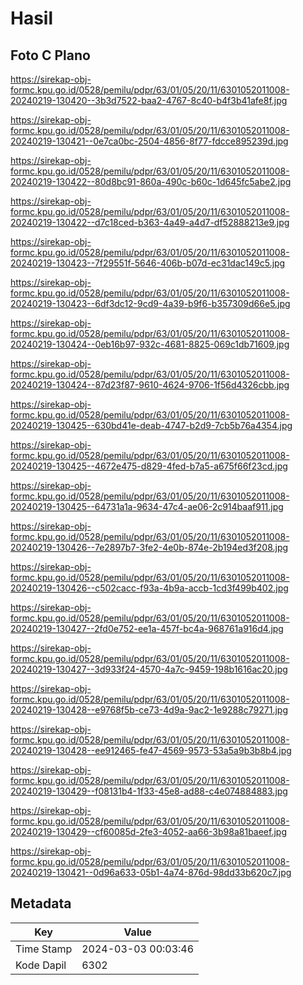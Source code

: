 # Hasil

## Foto C Plano

https://sirekap-obj-formc.kpu.go.id/0528/pemilu/pdpr/63/01/05/20/11/6301052011008-20240219-130420--3b3d7522-baa2-4767-8c40-b4f3b41afe8f.jpg

https://sirekap-obj-formc.kpu.go.id/0528/pemilu/pdpr/63/01/05/20/11/6301052011008-20240219-130421--0e7ca0bc-2504-4856-8f77-fdcce895239d.jpg

https://sirekap-obj-formc.kpu.go.id/0528/pemilu/pdpr/63/01/05/20/11/6301052011008-20240219-130422--80d8bc91-860a-490c-b60c-1d645fc5abe2.jpg

https://sirekap-obj-formc.kpu.go.id/0528/pemilu/pdpr/63/01/05/20/11/6301052011008-20240219-130422--d7c18ced-b363-4a49-a4d7-df52888213e9.jpg

https://sirekap-obj-formc.kpu.go.id/0528/pemilu/pdpr/63/01/05/20/11/6301052011008-20240219-130423--7f29551f-5646-406b-b07d-ec31dac149c5.jpg

https://sirekap-obj-formc.kpu.go.id/0528/pemilu/pdpr/63/01/05/20/11/6301052011008-20240219-130423--6df3dc12-9cd9-4a39-b9f6-b357309d66e5.jpg

https://sirekap-obj-formc.kpu.go.id/0528/pemilu/pdpr/63/01/05/20/11/6301052011008-20240219-130424--0eb16b97-932c-4681-8825-069c1db71609.jpg

https://sirekap-obj-formc.kpu.go.id/0528/pemilu/pdpr/63/01/05/20/11/6301052011008-20240219-130424--87d23f87-9610-4624-9706-1f56d4326cbb.jpg

https://sirekap-obj-formc.kpu.go.id/0528/pemilu/pdpr/63/01/05/20/11/6301052011008-20240219-130425--630bd41e-deab-4747-b2d9-7cb5b76a4354.jpg

https://sirekap-obj-formc.kpu.go.id/0528/pemilu/pdpr/63/01/05/20/11/6301052011008-20240219-130425--4672e475-d829-4fed-b7a5-a675f66f23cd.jpg

https://sirekap-obj-formc.kpu.go.id/0528/pemilu/pdpr/63/01/05/20/11/6301052011008-20240219-130425--64731a1a-9634-47c4-ae06-2c914baaf911.jpg

https://sirekap-obj-formc.kpu.go.id/0528/pemilu/pdpr/63/01/05/20/11/6301052011008-20240219-130426--7e2897b7-3fe2-4e0b-874e-2b194ed3f208.jpg

https://sirekap-obj-formc.kpu.go.id/0528/pemilu/pdpr/63/01/05/20/11/6301052011008-20240219-130426--c502cacc-f93a-4b9a-accb-1cd3f499b402.jpg

https://sirekap-obj-formc.kpu.go.id/0528/pemilu/pdpr/63/01/05/20/11/6301052011008-20240219-130427--2fd0e752-ee1a-457f-bc4a-968761a916d4.jpg

https://sirekap-obj-formc.kpu.go.id/0528/pemilu/pdpr/63/01/05/20/11/6301052011008-20240219-130427--3d933f24-4570-4a7c-9459-198b1616ac20.jpg

https://sirekap-obj-formc.kpu.go.id/0528/pemilu/pdpr/63/01/05/20/11/6301052011008-20240219-130428--e9768f5b-ce73-4d9a-9ac2-1e9288c79271.jpg

https://sirekap-obj-formc.kpu.go.id/0528/pemilu/pdpr/63/01/05/20/11/6301052011008-20240219-130428--ee912465-fe47-4569-9573-53a5a9b3b8b4.jpg

https://sirekap-obj-formc.kpu.go.id/0528/pemilu/pdpr/63/01/05/20/11/6301052011008-20240219-130429--f08131b4-1f33-45e8-ad88-c4e074884883.jpg

https://sirekap-obj-formc.kpu.go.id/0528/pemilu/pdpr/63/01/05/20/11/6301052011008-20240219-130429--cf60085d-2fe3-4052-aa66-3b98a81baeef.jpg

https://sirekap-obj-formc.kpu.go.id/0528/pemilu/pdpr/63/01/05/20/11/6301052011008-20240219-130421--0d96a633-05b1-4a74-876d-98dd33b620c7.jpg


## Metadata

| Key        | Value               |
| ---------- | ------------------- |
| Time Stamp | 2024-03-03 00:03:46 |
| Kode Dapil | 6302                |




